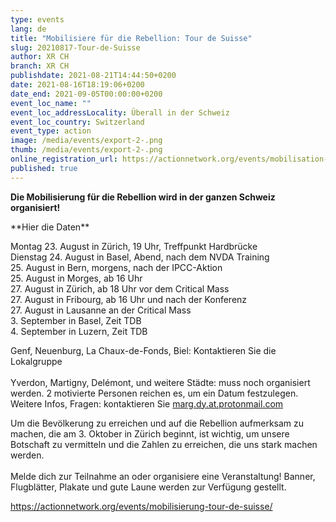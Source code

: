 ```yaml
---
type: events
lang: de
title: "Mobilisiere für die Rebellion: Tour de Suisse"
slug: 20210817-Tour-de-Suisse
author: XR CH
branch: XR CH
publishdate: 2021-08-21T14:44:50+0200
date: 2021-08-16T18:19:06+0200
date_end: 2021-09-05T00:00:00+0200
event_loc_name: ""
event_loc_addressLocality: Überall in der Schweiz
event_loc_country: Switzerland
event_type: action
image: /media/events/export-2-.png
thumb: /media/events/export-2-.png
online_registration_url: https://actionnetwork.org/events/mobilisation-tour-de-suisse/
published: true
---
```

**Die Mobilisierung für die Rebellion wird in der ganzen Schweiz organisiert!**

\*\*Hier die Daten\*\*

Montag 23. August in Zürich, 19 Uhr, Treffpunkt Hardbrücke\
Dienstag 24. August in Basel, Abend, nach dem NVDA Training\
25. August in Bern, morgens, nach der IPCC-Aktion\
25. August in Morges, ab 16 Uhr\
27. August in Zürich, ab 18 Uhr vor dem Critical Mass\
27. August in Fribourg, ab 16 Uhr und nach der Konferenz\
27. August in Lausanne an der Critical Mass\
3. September in Basel, Zeit TDB\
4. September in Luzern, Zeit TDB

Genf, Neuenburg, La Chaux-de-Fonds, Biel: Kontaktieren Sie die Lokalgruppe\
\
Yverdon, Martigny, Delémont, und weitere Städte: muss noch organisiert werden. 2 motivierte Personen reichen es, um ein Datum festzulegen. Weitere Infos, Fragen: kontaktieren Sie [marg.dy.at.protonmail.com](mailto:marg.dy@protonmail.com)

Um die Bevölkerung zu erreichen und auf die Rebellion aufmerksam zu machen, die am 3. Oktober in Zürich beginnt, ist wichtig, um unsere Botschaft zu vermitteln und die Zahlen zu erreichen, die uns stark machen werden.\
\
Melde dich zur Teilnahme an oder organisiere eine Veranstaltung! Banner, Flugblätter, Plakate und gute Laune werden zur Verfügung gestellt.

https://actionnetwork.org/events/mobilisierung-tour-de-suisse/